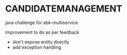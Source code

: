 # CANDIDATEMANAGEMENT

java challenge for abk-multiservice

Improvement to do as per feedback

* don't expose entity directly
* add exception handling